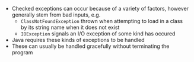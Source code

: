 
- Checked exceptions can occur because of a variety of factors, however generally stem from bad inputs, e.g.
    - `ClassNotFoundException` thrown when attempting to load in a class by its string name when it does not exist
    - `IOException` signals an I/O exception of some kind has occured
- Java requires these kinds of exceptions to be handled
- These can usually be handled gracefully without terminating the program
